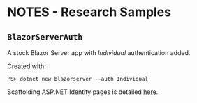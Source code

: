 
# NOTES - Research Samples

## `BlazorServerAuth`

A stock Blazor Server app with _Individual_ authentication added.

Created with:

```pwsh
PS> dotnet new blazorserver --auth Individual
```

Scaffolding ASP.NET Identity pages is detailed
[here](https://docs.microsoft.com/en-us/aspnet/core/security/authentication/scaffold-identity?view=aspnetcore-6.0&tabs=netcore-cli#scaffold-identity-into-a-blazor-server-project-with-authorization).
